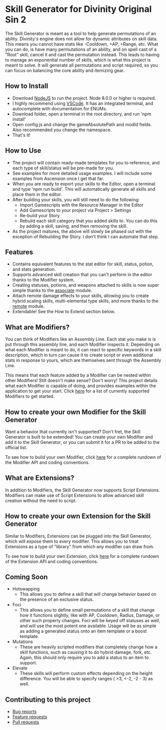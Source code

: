 Skill Generator for Divinity Original Sin 2
=======
The Skill Generator is meant as a tool to help generate permutations of an ability. Divinity's engine does not allow for dynamic attributes on skill data. This means you cannot have stats like -Cooldown, +AP, +Range, etc. What you can do, is have many permutations of an ability, and on spell cast of a "Root" skill, cancel it and cast the permutation instead. This leads to having to manage an exponential number of skills, which is what this project is meant to solve. It will generate all permutations and script required, so you can focus on balancing the core ability and itemizing gear.

## How to Install
- Download [NodeJS](https://nodejs.org/en/) to run the project. Node 8.0.0 or higher is required. 
- I highly recommend using [VSCode](https://code.visualstudio.com). It has an integrated terminal, and autocomplete with documentation for ENUMs.
- Download folder, open a terminal in the root directory, and run 'npm install'
- Open config.js and change the gameAbsolutePath and modId fields. Also recommended you change the namespace.
- That's it!

## How to Use
- The project will contain ready-made templates for you to reference, and each type of skill/status will be pre-made for you. 
- See examples for more detailed usage examples. I will include some examples from Ascension once I get that far.
- When you are ready to export your skills to the Editor, open a terminal and type 'npm run build'. This will automatically generate all skills and place them in the editor.
- After building your skills, you will still need to do the following:
  - Import Gamescripts with the Resource Manager in the Editor
  - Add Gamescripts to your project via Project > Settings
  - Re-build your Story
  - Rebuild each skill category that you added skills to. You can do this by adding a skill, saving, and then removing the skill.
- As the project matures, the above will slowly be phased out with the exception of Rebuilding the Story. I don't think I can automate that step.

## Features
- Contains equivalent features to the stat editor for skill, status, potion, and stats generation.
- Supports advanced skill creation that you can't perform in the editor thanks to the Modifier system.
- Creating statuses, potions, and weapons attached to skills is now super simple thanks to the [associate](MODIFIERSLIST#associate) module.
- Attach remote damage effects to your skills, allowing you to create hybrid scaling skills, multi-elemental type skills, and more thanks to the [remote](MODIFIERSLIST#remote) module.
- Extendable! See the How to Extend section below.

## What are Modifiers?
You can think of Modifiers like an Assembly Line. Each stat you make is is put through this assembly line, and each Modifier inspects it. Depending on what each Modifier is meant to do, it can react to specific keywords in a skill description, which in turn can cause it to create script or even additional stats in response to yours, which are themselves sent through the Assembly Line.

This means that each feature added by a Modifier can be nested within other Modifiers! Still doesn't make sense? Don't worry! This project details what each Modifier is capable of doing, and provides examples within the application to get your start. Click [here](MODIFIERSLIST.md) for a list of currently supported Modifiers to get started.

## How to create your own Modifier for the Skill Generator
Want a behavior that currently isn't supported? Don't fret, the Skill Generator is built to be extended! You can create your own Modifier and add it to the Skill Generator, or you can submit it for a PR to be added to the official list.

To see how to build your own Modifier, click [here](MODIFIERS.md) for a complete rundown of the Modifier API and coding conventions.

## What are Extensions?
In addition to Modifiers, the Skill Generator now supports Script Extensions. Modifiers can make use of Script Extensions to allow advanced skill creation without the need to script.

## How to create your own Extension for the Skill Generator
Similar to Modifiers, Extensions can be plugged into the Skill Generator, which will expose them to every modifier. This allows you to treat Extensions as a type of "library" from which any modifier can draw from.

To see how to build your own Extension, click [here](EXTENSIONS.md) for a complete rundown of the Extension API and coding conventions.

## Coming Soon
- Hotswapping
  - This allows you to define a skill that will change behavior based on the presence of an exclusive status.
- Foci
  - This allows you to define small permutations of a skill that change how it functions slightly, like with AP, Cooldown, Radius, Damage, or other such property changes. Foci will be keyed off statuses as well, and will use the most potent one available. Usage will be as simple as adding a generated status onto an item template or a boost template.
- Mutations
  - These are heavily scripted modifiers that completely change how a skill functions, such as causing it to do hybrid damage, fork, etc. Again, this should only require you to add a status to an item to support.
- Elevate
  - These skills will perform custom effects depending on the height difference. You will be able to specify ranges ( >3, <-2, -2 - 3) as well.

## Contributing to this project

* [Bug reports](CONTRIBUTING.md#bugs)
* [Feature requests](CONTRIBUTING.md#features)
* [Pull requests](CONTRIBUTING.md#pull-requests)
